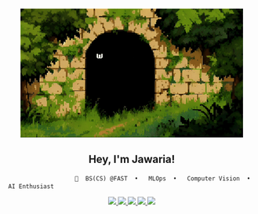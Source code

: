 <p align="center">
  <img src="Coding_Garden.gif" width="90%" alt="Animated Preview">
</p>

<h2 align="center">Hey, I'm Jawaria!</h2>


                       🌱  BS(CS) @FAST  •   MLOps  •   Computer Vision  •   AI Enthusiast 

<p align="center">
  <a href="https://jawaria-5.github.io/Portfolio/">
    <img src="https://img.shields.io/badge/My%20Portfolio-D58A9F" />
  </a>

  
  <a href="https://www.linkedin.com/in/jawaria-asim/">
   <img src="https://img.shields.io/badge/My%20LinkedIn-C6DA83" />
  </a>
  <a href="https://medium.com/@jiajawaria325">
     <img src="https://img.shields.io/badge/My%20Medium-D6E6FD" />
  </a>

 <a href="https://docs.google.com/document/d/1Wmn_tBBsni9ZI4n6DJVybfxozKsEeTu_6FNWoUQ4FUQ/edit?usp=sharing" target="_blank">
  <img src="https://img.shields.io/badge/My%20Resume-fccb77" />
</a>

<a href="mailto:jiajawaria325@gmail.com">
  <img src="https://img.shields.io/badge/My%20Email-4A4F87" />
</a>

</p>
